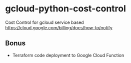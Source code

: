 # gcloud-python-cost-control
Cost Control for gcloud service based https://cloud.google.com/billing/docs/how-to/notify


## Bonus
- Terraform code deployment to Google Cloud Function
